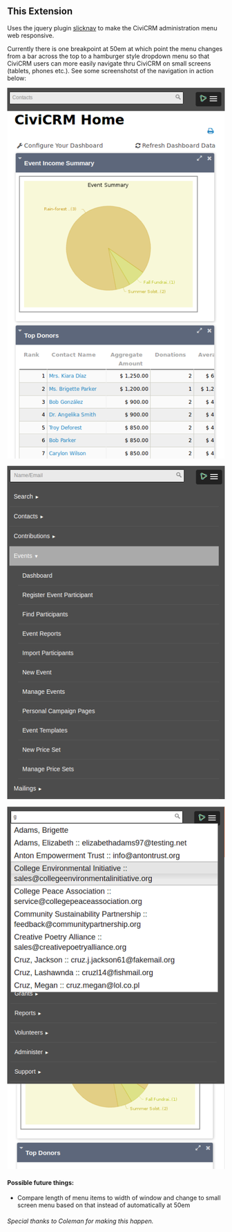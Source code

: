 This Extension
--------------

Uses the jquery plugin [slicknav](http://slicknav.com/) to make the CiviCRM administration menu web responsive.

Currently there is one breakpoint at 50em at which point the menu changes from a bar across the top to a hamburger style dropdown menu so that CiviCRM users can more easily navigate thru CiviCRM on small screens (tablets, phones etc.). See some screenshotst of the navigation in action below:

![screenshot of responsive menu closed](/img/closedmenuanddash1.png)

![screenshot of responsive menu open](/img/dropdownwithhover.png)

![screenshot of responsive menu and search dropdown](/img/bothdropdowns.png)


#### Possible future things:

+ Compare length of menu items to width of window and change to small screen menu based on that instead of automatically at 50em

###### Special thanks to Coleman for making this happen.
